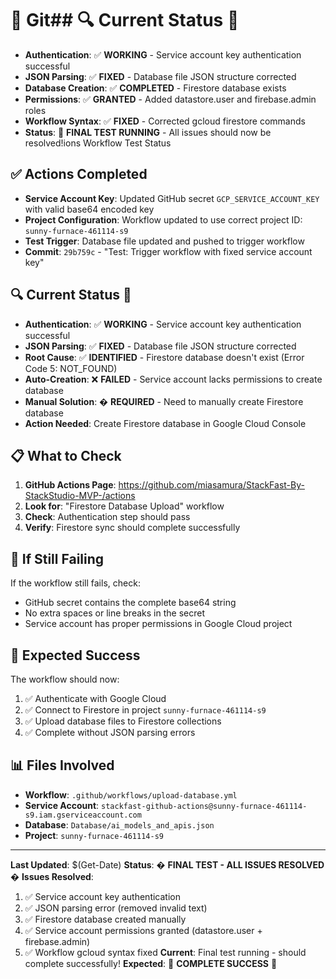 # 🎯 Git## 🔍 **Current Status** 🚀
- **Authentication**: ✅ **WORKING** - Service account key authentication successful
- **JSON Parsing**: ✅ **FIXED** - Database file JSON structure corrected
- **Database Creation**: ✅ **COMPLETED** - Firestore database exists
- **Permissions**: ✅ **GRANTED** - Added datastore.user and firebase.admin roles
- **Workflow Syntax**: ✅ **FIXED** - Corrected gcloud firestore commands
- **Status**: 🚀 **FINAL TEST RUNNING** - All issues should now be resolved!ions Workflow Test Status

## ✅ **Actions Completed**
- **Service Account Key**: Updated GitHub secret `GCP_SERVICE_ACCOUNT_KEY` with valid base64 encoded key
- **Project Configuration**: Workflow updated to use correct project ID: `sunny-furnace-461114-s9`
- **Test Trigger**: Database file updated and pushed to trigger workflow
- **Commit**: `29b759c` - "Test: Trigger workflow with fixed service account key"

## 🔍 **Current Status** 🔧
- **Authentication**: ✅ **WORKING** - Service account key authentication successful
- **JSON Parsing**: ✅ **FIXED** - Database file JSON structure corrected
- **Root Cause**: ✅ **IDENTIFIED** - Firestore database doesn't exist (Error Code 5: NOT_FOUND)
- **Auto-Creation**: ❌ **FAILED** - Service account lacks permissions to create database
- **Manual Solution**: � **REQUIRED** - Need to manually create Firestore database
- **Action Needed**: Create Firestore database in Google Cloud Console

## 📋 **What to Check**
1. **GitHub Actions Page**: https://github.com/miasamura/StackFast-By-StackStudio-MVP-/actions
2. **Look for**: "Firestore Database Upload" workflow
3. **Check**: Authentication step should pass
4. **Verify**: Firestore sync should complete successfully

## 🚨 **If Still Failing**
If the workflow still fails, check:
- GitHub secret contains the complete base64 string
- No extra spaces or line breaks in the secret
- Service account has proper permissions in Google Cloud project

## 🎉 **Expected Success**
The workflow should now:
1. ✅ Authenticate with Google Cloud
2. ✅ Connect to Firestore in project `sunny-furnace-461114-s9`
3. ✅ Upload database files to Firestore collections
4. ✅ Complete without JSON parsing errors

## 📊 **Files Involved**
- **Workflow**: `.github/workflows/upload-database.yml`
- **Service Account**: `stackfast-github-actions@sunny-furnace-461114-s9.iam.gserviceaccount.com`
- **Database**: `Database/ai_models_and_apis.json`
- **Project**: `sunny-furnace-461114-s9`

---
**Last Updated**: $(Get-Date)
**Status**: � **FINAL TEST - ALL ISSUES RESOLVED** �
**Issues Resolved**: 
1. ✅ Service account key authentication 
2. ✅ JSON parsing error (removed invalid text)
3. ✅ Firestore database created manually
4. ✅ Service account permissions granted (datastore.user + firebase.admin)
5. ✅ Workflow gcloud syntax fixed
**Current**: Final test running - should complete successfully!
**Expected**: 🎉 **COMPLETE SUCCESS** 🎉
